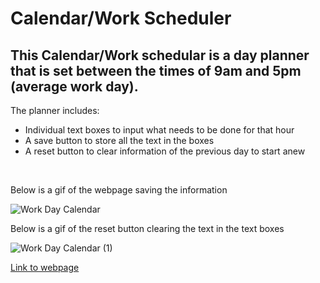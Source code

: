 <h1>Calendar/Work Scheduler</h1>

<h2>This Calendar/Work schedular is a day planner that is set between the times of 9am and 5pm (average work day).</h2>

<p>The planner includes:</p>

<ul>
    <li>Individual text boxes to input what needs to be done for that hour</li>
    <li>A save button to store all the text in the boxes</li>
    <li>A reset button to clear information of the previous day to start anew</li>
</ul>

<br>

<p>Below is a gif of the webpage saving the information</p>

![Work Day Calendar](https://user-images.githubusercontent.com/70537665/101870859-4c0b9680-3b37-11eb-89a8-81b0bb2f423f.gif)

<p>Below is a gif of the reset button clearing the text in the text boxes</p>

![Work Day Calendar (1)](https://user-images.githubusercontent.com/70537665/101871692-d99bb600-3b38-11eb-8889-7de906780618.gif)


<a href="https://al0harussia.github.io/Calendar-Work-Scheduler/">Link to webpage</a>
